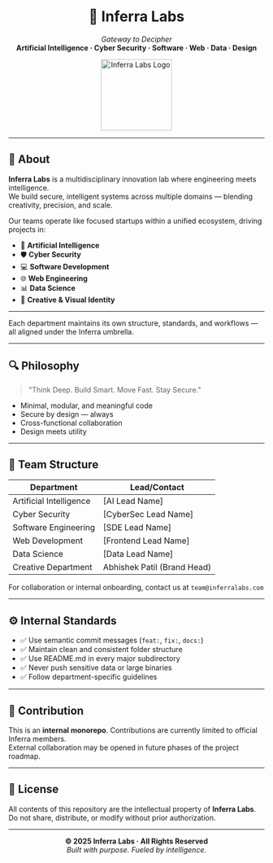 <h1 align="center">🧠 Inferra Labs</h1>
<p align="center">
  <em>Gateway to Decipher</em><br>
  <strong>Artificial Intelligence · Cyber Security · Software · Web · Data · Design</strong>
</p>

<p align="center">
  <img src="[https://your-cdn-link/inferra-logo.png](https://drive.google.com/file/d/1t6IXD2MgppT-jvB9jqPncy9L6f3zontO/view?usp=drive_link)" width="140" alt="Inferra Labs Logo" />
</p>

---

## 🧭 About

**Inferra Labs** is a multidisciplinary innovation lab where engineering meets intelligence.  
We build secure, intelligent systems across multiple domains — blending creativity, precision, and scale.

Our teams operate like focused startups within a unified ecosystem, driving projects in:

- 🤖 **Artificial Intelligence**
- 🛡️ **Cyber Security**
- 💻 **Software Development**
- 🌐 **Web Engineering**
- 📊 **Data Science**
- 🎨 **Creative & Visual Identity**

---


Each department maintains its own structure, standards, and workflows — all aligned under the Inferra umbrella.

---

## 🔍 Philosophy

> "Think Deep. Build Smart. Move Fast. Stay Secure."

- Minimal, modular, and meaningful code
- Secure by design — always
- Cross-functional collaboration
- Design meets utility

---

## 🧠 Team Structure

| Department             | Lead/Contact             |
|------------------------|--------------------------|
| Artificial Intelligence | [AI Lead Name]           |
| Cyber Security          | [CyberSec Lead Name]     |
| Software Engineering    | [SDE Lead Name]          |
| Web Development         | [Frontend Lead Name]     |
| Data Science            | [Data Lead Name]         |
| Creative Department     | Abhishek Patil (Brand Head) |

For collaboration or internal onboarding, contact us at `team@inferralabs.com`

---

## ⚙️ Internal Standards

- ✅ Use semantic commit messages (`feat:`, `fix:`, `docs:`)
- ✅ Maintain clean and consistent folder structure
- ✅ Use README.md in every major subdirectory
- ✅ Never push sensitive data or large binaries
- ✅ Follow department-specific guidelines

---

## 🚧 Contribution

This is an **internal monorepo**. Contributions are currently limited to official Inferra members.  
External collaboration may be opened in future phases of the project roadmap.

---

## 📄 License

All contents of this repository are the intellectual property of **Inferra Labs**.  
Do not share, distribute, or modify without prior authorization.

---

<p align="center">
  <strong>© 2025 Inferra Labs · All Rights Reserved</strong><br>
  <em>Built with purpose. Fueled by intelligence.</em>
</p>
